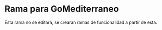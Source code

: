# Rama para GoMediterraneo

Esta rama no se editará, se crearan ramas de funcionalidad a partir de esta.
